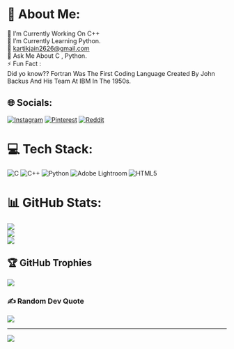 # 💫 About Me:
🔭 I’m Currently Working On C++<br>🌱 I’m Currently Learning Python.<br>🤝 kartikjain2626@gmail.com<br>💬 Ask Me About C , Python.<br>⚡ Fun Fact :<br>      Did yo know?? Fortran Was The First Coding Language Created By John Backus And His Team At IBM In The 1950s.


## 🌐 Socials:
[![Instagram](https://img.shields.io/badge/Instagram-%23E4405F.svg?logo=Instagram&logoColor=white)](https://instagram.com/kartik__j26) [![Pinterest](https://img.shields.io/badge/Pinterest-%23E60023.svg?logo=Pinterest&logoColor=white)](https://pinterest.com/kartikjain2626) [![Reddit](https://img.shields.io/badge/Reddit-%23FF4500.svg?logo=Reddit&logoColor=white)](https://reddit.com/user/u/kartik__j26)

# 💻 Tech Stack:
![C](https://img.shields.io/badge/c-%2300599C.svg?style=flat-square&logo=c&logoColor=white) ![C++](https://img.shields.io/badge/c++-%2300599C.svg?style=flat-square&logo=c%2B%2B&logoColor=white) ![Python](https://img.shields.io/badge/python-3670A0?style=flat-square&logo=python&logoColor=ffdd54) ![Adobe Lightroom](https://img.shields.io/badge/Adobe%20Lightroom-31A8FF.svg?style=flat-square&logo=Adobe%20Lightroom&logoColor=white) ![HTML5](https://img.shields.io/badge/html5-%23E34F26.svg?style=flat-square&logo=html5&logoColor=white)
# 📊 GitHub Stats:
![](https://github-readme-stats.vercel.app/api?username=Kartikk-26&theme=graywhite&hide_border=false&include_all_commits=true&count_private=true)<br/>
![](https://github-readme-streak-stats.herokuapp.com/?user=Kartikk-26&theme=graywhite&hide_border=false)<br/>
![](https://github-readme-stats.vercel.app/api/top-langs/?username=Kartikk-26&theme=graywhite&hide_border=false&include_all_commits=true&count_private=true&layout=compact)

## 🏆 GitHub Trophies
![](https://github-profile-trophy.vercel.app/?username=Kartikk-26&theme=darkhub&no-frame=false&no-bg=false&margin-w=4)

### ✍️ Random Dev Quote
![](https://quotes-github-readme.vercel.app/api?type=vetical&theme=gruvbox)

---
[![](https://visitcount.itsvg.in/api?id=Kartikk-26&icon=1&color=12)](https://visitcount.itsvg.in)

<!-- Proudly created with GPRM ( https://gprm.itsvg.in ) -->
